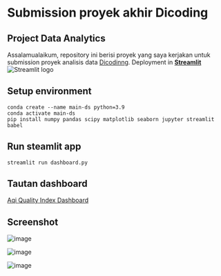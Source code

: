 # Submission proyek akhir Dicoding

## Project Data Analytics

Assalamualaikum, repository ini berisi proyek yang saya kerjakan untuk submission proyek analisis data [Dicodinng](https://www.dicoding.com/). Deployment in [**Streamlit**](https://streamlit.io/) <img src="https://user-images.githubusercontent.com/7164864/217935870-c0bc60a3-6fc0-4047-b011-7b4c59488c91.png" alt="Streamlit logo"></img>

## Setup environment
```
conda create --name main-ds python=3.9
conda activate main-ds
pip install numpy pandas scipy matplotlib seaborn jupyter streamlit babel
```

## Run steamlit app
```
streamlit run dashboard.py
```

## Tautan dashboard
[Aqi Quality Index Dashboard](https://dashboard-data-analytics-dicoding.streamlit.app/)

## Screenshot
![image](https://github.com/Rahmatbaaka/submission-AnalisisData_Dicoding/assets/147997416/6388ec25-94b0-4cab-b911-d9f09afcdde5)

![image](https://github.com/Rahmatbaaka/submission-AnalisisData_Dicoding/assets/147997416/61eae2fc-0016-4ccd-af51-63412e388075)

![image](https://github.com/Rahmatbaaka/submission-AnalisisData_Dicoding/assets/147997416/e3b4b36c-4813-4946-95e8-ac378c515f25)

